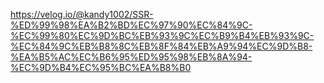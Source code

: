 https://velog.io/@kandy1002/SSR-%ED%99%98%EA%B2%BD%EC%97%90%EC%84%9C-%EC%99%80%EC%9D%BC%EB%93%9C%EC%B9%B4%EB%93%9C-%EC%84%9C%EB%B8%8C%EB%8F%84%EB%A9%94%EC%9D%B8-%EA%B5%AC%EC%B6%95%ED%95%98%EB%8A%94-%EC%9D%B4%EC%95%BC%EA%B8%B0
